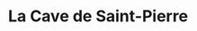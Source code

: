 ---
title: "La Cave de Saint-Pierre"
url: /saint-pierre/la-cave-de-saint-pierre/
shop: Spirituosen
---